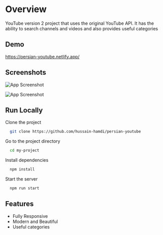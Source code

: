 
# Overview

YouTube version 2 project that uses the original YouTube API. It has the ability to search channels and videos and also provides useful categories






## Demo

https://persian-youtube.netlify.app/


## Screenshots

![App Screenshot](https://i.imgur.com/QJ7sJCq.png)



![App Screenshot](https://i.imgur.com/GupTQXc.png)


## Run Locally

Clone the project

```bash
  git clone https://github.com/hussain-hamdi/persian-youtube
```

Go to the project directory

```bash
  cd my-project
```

Install dependencies

```bash
  npm install
```

Start the server

```bash
  npm run start
```


## Features

- Fully Responsive
- Modern and Beautiful
- Useful categories 

